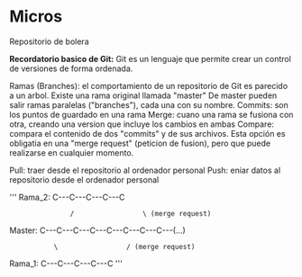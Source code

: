 # Micros
Repositorio de bolera


**Recordatorio basico de Git:** Git es un lenguaje que permite crear un control de versiones de forma ordenada.

  Ramas (Branches): el comportamiento de un repositorio de Git es parecido a un arbol. Existe una rama original llamada "master"
    De master pueden salir ramas paralelas ("branches"), cada una con su nombre.
  Commits: son los puntos de guardado en una rama
  Merge: cuano una rama se fusiona con otra, creando una version que incluye los cambios en ambas
  Compare: compara el contenido de dos "commits" y de sus archivos.
    Esta opción es obligatia en una "merge request" (peticion de fusion), pero que puede realizarse en cualquier momento.
  
  Pull: traer desde el repositorio al ordenador personal
  Push: eniar datos al repositorio desde el ordenador personal
  
  '''
  Rama_2:           C---C---C---C---C
  
                   /                 \ (merge request)
                   
  Master: C---C---C---C---C---C---C---C---(...)
  
               \                 / (merge request)
               
  Rama_1:       C---C---C---C---C
  '''
  
